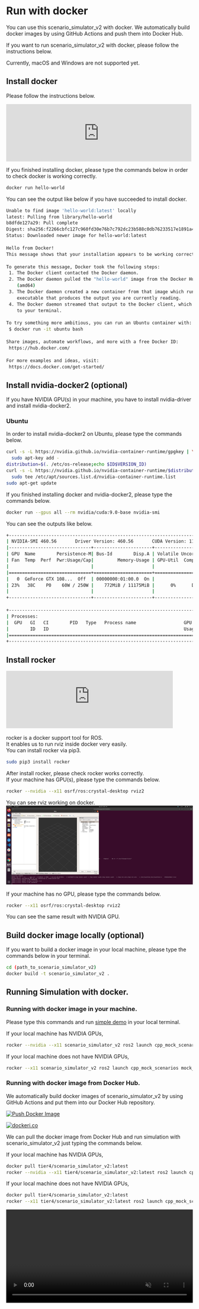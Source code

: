 # Run with docker

You can use this scenario_simulator_v2 with docker.
We automatically build docker images by using GitHub Actions and push them into Docker Hub.

If you want to run scenario_simulator_v2 with docker, please follow the instructions below.

Currently, macOS and Windows are not supported yet.

## Install docker

Please follow the instructions below.

<iframe
    src="https://hatenablog-parts.com/embed?url=https%3A%2F%2Fdocs.docker.com%2Fengine%2Finstall%2F" 
    title="Install Docker Engine" 
    class="embed-card embed-webcard"
    scrolling="no"
    frameborder="0"
    style="display: block; width: 100%; height: 155px; max-width: 500px; margin: 10px 0px;">
</iframe>

If you finished installing docker, please type the commands below in order to check docker is working correctly.
```bash
docker run hello-world
```

You can see the output like below if you have succeeded to install docker.  
```bash
Unable to find image 'hello-world:latest' locally
latest: Pulling from library/hello-world
b8dfde127a29: Pull complete 
Digest: sha256:f2266cbfc127c960fd30e76b7c792dc23b588c0db76233517e1891a4e357d519
Status: Downloaded newer image for hello-world:latest

Hello from Docker!
This message shows that your installation appears to be working correctly.

To generate this message, Docker took the following steps:
 1. The Docker client contacted the Docker daemon.
 2. The Docker daemon pulled the "hello-world" image from the Docker Hub.
    (amd64)
 3. The Docker daemon created a new container from that image which runs the
    executable that produces the output you are currently reading.
 4. The Docker daemon streamed that output to the Docker client, which sent it
    to your terminal.

To try something more ambitious, you can run an Ubuntu container with:
 $ docker run -it ubuntu bash

Share images, automate workflows, and more with a free Docker ID:
 https://hub.docker.com/

For more examples and ideas, visit:
 https://docs.docker.com/get-started/
```

## Install nvidia-docker2 (optional)

If you have NVIDIA GPU(s) in your machine, you have to install nvidia-driver and install nvidia-docker2.

### Ubuntu

In order to install nvidia-docker2 on Ubuntu, please type the commands below.

```bash
curl -s -L https://nvidia.github.io/nvidia-container-runtime/gpgkey | \
  sudo apt-key add -
distribution=$(. /etc/os-release;echo $ID$VERSION_ID)
curl -s -L https://nvidia.github.io/nvidia-container-runtime/$distribution/nvidia-container-runtime.list | \
  sudo tee /etc/apt/sources.list.d/nvidia-container-runtime.list
sudo apt-get update
```

If you finished installing docker and nvidia-docker2, please type the commands below.

```bash
docker run --gpus all --rm nvidia/cuda:9.0-base nvidia-smi
```

You can see the outputs like below.

```bash
+-----------------------------------------------------------------------------+
| NVIDIA-SMI 460.56       Driver Version: 460.56       CUDA Version: 11.2     |
|-------------------------------+----------------------+----------------------+
| GPU  Name        Persistence-M| Bus-Id        Disp.A | Volatile Uncorr. ECC |
| Fan  Temp  Perf  Pwr:Usage/Cap|         Memory-Usage | GPU-Util  Compute M. |
|                               |                      |               MIG M. |
|===============================+======================+======================|
|   0  GeForce GTX 108...  Off  | 00000000:01:00.0  On |                  N/A |
| 23%   38C    P0    60W / 250W |    772MiB / 11175MiB |      0%      Default |
|                               |                      |                  N/A |
+-------------------------------+----------------------+----------------------+
                                                                               
+-----------------------------------------------------------------------------+
| Processes:                                                                  |
|  GPU   GI   CI        PID   Type   Process name                  GPU Memory |
|        ID   ID                                                   Usage      |
|=============================================================================|
+-----------------------------------------------------------------------------+
```

## Install rocker

<iframe 
  class="hatenablogcard" 
  style="width:100%;height:155px;max-width:450px;" 
  title="rocker" 
  src="https://hatenablog-parts.com/embed?url=https://github.com/osrf/rocker" 
  width="300" height="150" frameborder="0" scrolling="no">
</iframe>

rocker is a docker support tool for ROS.  
It enables us to run rviz inside docker very easily.  
You can install rocker via pip3.
```bash
sudo pip3 install rocker
```

After install rocker, please check rocker works correctly.  
If your machine has GPU(s), please type the commands below.  
```bash
rocker --nvidia --x11 osrf/ros:crystal-desktop rviz2
```
You can see rviz working on docker.  
![Running rviz inside rocker](../image/rviz_with_rocker.png "running rviz inside rocker.")

If your machine has no GPU, please type the commands below.  
```bash
rocker --x11 osrf/ros:crystal-desktop rviz2
```
You can see the same result with NVIDIA GPU.

## Build docker image locally (optional)

If you want to build a docker image in your local machine, please type the commands below in your terminal.

```bash
cd (path_to_scenario_simulator_v2)
docker build -t scenario_simulator_v2 .
```

## Running Simulation with docker.

### Running with docker image in your machine.
Please type this commands and run [simple demo](SimpleDemo.md) in your local terminal.

If your local machine has NVIDIA GPUs,

```bash
rocker --nvidia --x11 scenario_simulator_v2 ros2 launch cpp_mock_scenarios mock_test.launch.py scenario:=idiot_npc scenario:=traffic_simulation_demo with_rviz:=true timeout:=60
```

If your local machine does not have NVIDIA GPUs,

```bash
rocker --x11 scenario_simulator_v2 ros2 launch cpp_mock_scenarios mock_test.launch.py scenario:=idiot_npc scenario:=traffic_simulation_demo with_rviz:=true timeout:=60
```

### Running with docker image from Docker Hub.

We automatically build docker images of scenario_simulator_v2 by using GitHub Actions and put them into our Docker Hub repository.

[![Push Docker Image](https://github.com/tier4/scenario_simulator_v2/actions/workflows/Docker.yaml/badge.svg)](https://github.com/tier4/scenario_simulator_v2/actions/workflows/Docker.yaml)

[![dockeri.co](https://dockeri.co/image/tier4/scenario_simulator_v2)](https://hub.docker.com/r/tier4/scenario_simulator_v2)

We can pull the docker image from Docker Hub and run simulation with scenario_simulator_v2 just typing the commands below.

If your local machine has NVIDIA GPUs,

```bash
docker pull tier4/scenario_simulator_v2:latest
rocker --nvidia --x11 tier4/scenario_simulator_v2:latest ros2 launch cpp_mock_scenarios mock_test.launch.py scenario:=idiot_npc scenario:=traffic_simulation_demo with_rviz:=true timeout:=60
```

If your local machine does not have NVIDIA GPUs,

```bash
docker pull tier4/scenario_simulator_v2:latest
rocker --x11 tier4/scenario_simulator_v2:latest ros2 launch cpp_mock_scenarios mock_test.launch.py scenario:=idiot_npc scenario:=traffic_simulation_demo with_rviz:=true timeout:=60
```

<video
  class="c-video__embed"
  src="https://user-images.githubusercontent.com/10348912/115502051-44ab8500-a2af-11eb-9244-4a1d0f2a2b2a.mp4"
  width="100%"
  loop
  autoplay
  muted
  playsinline>
</video>
